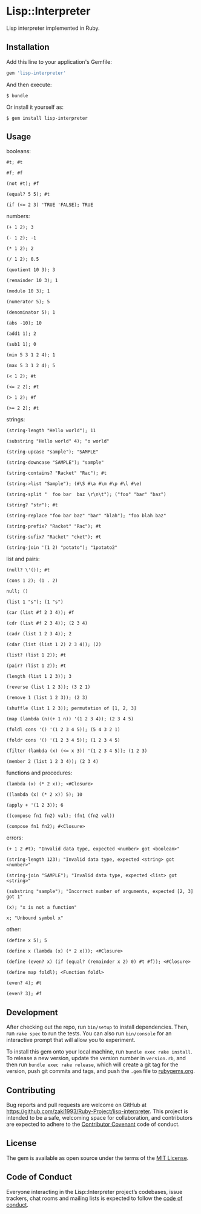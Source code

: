 # Lisp::Interpreter
Lisp interpreter implemented in Ruby.

## Installation

Add this line to your application's Gemfile:

```ruby
gem 'lisp-interpreter'
```

And then execute:

    $ bundle

Or install it yourself as:

    $ gem install lisp-interpreter

## Usage
booleans:

    #t; #t
    
    #f; #f
    
    (not #t); #f
    
    (equal? 5 5); #t
    
    (if (<= 2 3) 'TRUE 'FALSE); TRUE
    
numbers:
    
    (+ 1 2); 3
    
    (- 1 2); -1
    
    (* 1 2); 2
    
    (/ 1 2); 0.5
    
    (quotient 10 3); 3
    
    (remainder 10 3); 1
    
    (modulo 10 3); 1
    
    (numerator 5); 5
    
    (denominator 5); 1
    
    (abs -10); 10
    
    (add1 1); 2
    
    (sub1 1); 0
    
    (min 5 3 1 2 4); 1
    
    (max 5 3 1 2 4); 5
    
    (< 1 2); #t
    
    (<= 2 2); #t
    
    (> 1 2); #f
    
    (>= 2 2); #t
    
strings:
    
    (string-length "Hello world"); 11
    
    (substring "Hello world" 4); "o world"
    
    (string-upcase "sample"); "SAMPLE"
    
    (string-downcase "SAMPLE"); "sample"
    
    (string-contains? "Racket" "Rac"); #t
    
    (string->list "Sample"); (#\S #\a #\m #\p #\l #\e)
    
    (string-split "  foo bar  baz \r\n\t"); ("foo" "bar" "baz")
    
    (string? "str"); #t
    
    (string-replace "foo bar baz" "bar" "blah"); "foo blah baz"
    
    (string-prefix? "Racket" "Rac"); #t
    
    (string-sufix? "Racket" "cket"); #t
    
    (string-join '(1 2) "potato"); "1potato2"
    
list and pairs:
    
    (null? \'()); #t
    
    (cons 1 2); (1 . 2)
    
    null; ()
    
    (list 1 "s"); (1 "s")
    
    (car (list #f 2 3 4)); #f
    
    (cdr (list #f 2 3 4)); (2 3 4)
    
    (cadr (list 1 2 3 4)); 2
    
    (cdar (list (list 1 2) 2 3 4)); (2)
    
    (list? (list 1 2)); #t
    
    (pair? (list 1 2)); #t
    
    (length (list 1 2 3)); 3
    
    (reverse (list 1 2 3)); (3 2 1)
    
    (remove 1 (list 1 2 3)); (2 3)
    
    (shuffle (list 1 2 3)); permutation of [1, 2, 3]
    
    (map (lambda (n)(+ 1 n)) '(1 2 3 4)); (2 3 4 5)
    
    (foldl cons '() '(1 2 3 4 5)); (5 4 3 2 1)
    
    (foldr cons '() '(1 2 3 4 5)); (1 2 3 4 5)
    
    (filter (lambda (x) (<= x 3)) '(1 2 3 4 5)); (1 2 3)
    
    (member 2 (list 1 2 3 4)); (2 3 4)
    
functions and procedures:
    
    (lambda (x) (* 2 x)); <#Closure>
    
    ((lambda (x) (* 2 x)) 5); 10
    
    (apply + '(1 2 3)); 6
    
    ((compose fn1 fn2) val); (fn1 (fn2 val))

    (compose fn1 fn2); #<Closure>

errors:

    (+ 1 2 #t); "Invalid data type, expected <number> got <boolean>"

    (string-length 123); "Invalid data type, expected <string> got <number>"

    (string-join "SAMPLE"); "Invalid data type, expected <list> got <string>"

    (substring "sample"); "Incorrect number of arguments, expected [2, 3] got 1"

    (x); "x is not a function"

    x; "Unbound symbol x"
    
other:
    
    (define x 5); 5

    (define x (lambda (x) (* 2 x))); <#Closure>
    
    (define (even? x) (if (equal? (remainder x 2) 0) #t #f)); <#Closure>

    (define map foldl); <Function foldl>
    
    (even? 4); #t
    
    (even? 3); #f
    
## Development

After checking out the repo, run `bin/setup` to install dependencies. Then, run `rake spec` to run the tests. You can also run `bin/console` for an interactive prompt that will allow you to experiment.

To install this gem onto your local machine, run `bundle exec rake install`. To release a new version, update the version number in `version.rb`, and then run `bundle exec rake release`, which will create a git tag for the version, push git commits and tags, and push the `.gem` file to [rubygems.org](https://rubygems.org).

## Contributing

Bug reports and pull requests are welcome on GitHub at https://github.com/zaki1993/Ruby-Project/lisp-interpreter. This project is intended to be a safe, welcoming space for collaboration, and contributors are expected to adhere to the [Contributor Covenant](http://contributor-covenant.org) code of conduct.

## License

The gem is available as open source under the terms of the [MIT License](http://opensource.org/licenses/MIT).

## Code of Conduct

Everyone interacting in the Lisp::Interpreter project’s codebases, issue trackers, chat rooms and mailing lists is expected to follow the [code of conduct](https://github.com/zaki1993/Ruby-Project/lisp-interpreter/blob/master/CODE_OF_CONDUCT.md).
